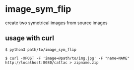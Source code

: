 # image_sym_flip
create two symetrical images from source images


## usage with curl
`$ python3 path/to/image_sym_flip`

`$ curl -XPOST -F 'image=@path/to/img.jpg' -F "name=NAME" http://localhost:8080/cattac > zipname.zip`
